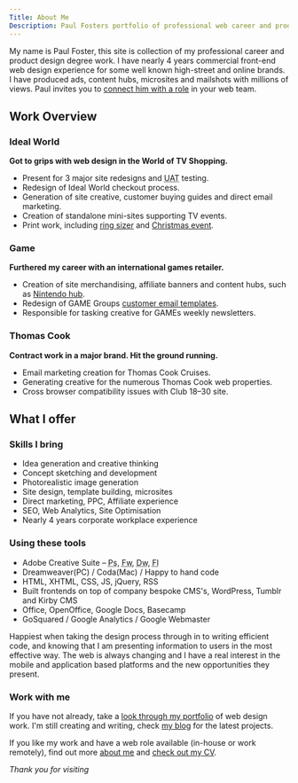 ```yaml
---
Title: About Me
Description: Paul Fosters portfolio of professional web career and product design degree work. I have nearly 4 years commercial front-end web design experience for some well known brands.
---
```


My name is Paul Foster, this site is collection of my professional career and product design degree work. I have nearly 4 years commercial front-end web design experience for some well known high-street and online brands. I have produced ads, content hubs, microsites and mailshots with millions of views. Paul invites you to [connect him with a role](/cv/) in your web team. 

## Work Overview

### Ideal World

**Got to grips with web design in the World of TV Shopping.**

*	Present for 3 major site redesigns and <abbr title="User Acceptance Testing">UAT</abbr> testing.
*	Redesign of Ideal World checkout process.
*	Generation of site creative, customer buying guides and direct email marketing.
*	Creation of standalone mini-sites supporting TV events.
*	Print work, including [ring sizer](/work/ringsize-guide/) and [Christmas event](/work/christmas-cracker/).

### Game

**Furthered my career with an international games retailer.**

*	Creation of site merchandising, affiliate banners and content hubs, such as [Nintendo hub](/work/nintendo-hub/).
*	Redesign of GAME Groups [customer email templates](/work/gameplay-templates/).
*	Responsible for tasking creative for GAMEs weekly newsletters.
	
### Thomas Cook

**Contract work in a major brand. Hit the ground running.**

*	Email marketing creation for Thomas Cook Cruises.
*	Generating creative for the numerous Thomas Cook web properties.
*	Cross browser compatibility issues with Club 18–30 site.

## What I offer

### Skills I bring

*	Idea generation and creative thinking
*	Concept sketching and development
*	Photorealistic image generation
*	Site design, template building, microsites
*	Direct marketing, PPC, Affiliate experience
*	SEO, Web Analytics, Site Optimisation
*	Nearly 4 years corporate workplace experience

### Using these tools

*	Adobe Creative Suite – <abbr title="Photoshop">Ps</abbr>, <abbr title="Fireworks">Fw</abbr>, <abbr title="Dreamweaver">Dw</abbr>, <abbr title="Flash">Fl</abbr>
*	Dreamweaver(PC) / Coda(Mac) / Happy to hand code
*	HTML, XHTML, CSS, JS, jQuery, RSS
*	Built frontends on top of company bespoke CMS's, WordPress, Tumblr and Kirby CMS
*	Office, OpenOffice, Google Docs, Basecamp
*	GoSquared / Google Analytics / Google Webmaster

Happiest when taking the design process through in to writing efficient code, and knowing that I am presenting information to users in the most effective way. The web is always changing and I have a real interest in the mobile and application based platforms and the new opportunities they present.

### Work with me

If you have not already, take a [look through my portfolio](/work/) of web design work. I'm still creating and writing, check [my blog](/blog/) for the latest projects. 

If you like my work and have a web role available (in-house or work remotely), find out more [about me](/about/) and [check out my CV](/cv/).

*Thank you for visiting*